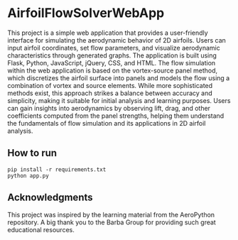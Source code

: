 # AirfoilFlowSolverWebApp
This project is a simple web application that provides a user-friendly interface for simulating the aerodynamic behavior of 2D airfoils. Users can input airfoil coordinates, set flow parameters, and visualize aerodynamic characteristics through generated graphs. The application is built using Flask, Python, JavaScript, jQuery, CSS, and HTML. The flow simulation within the web application is based on the vortex-source panel method, which discretizes the airfoil surface into panels and models the flow using a combination of vortex and source elements. While more sophisticated methods exist, this approach strikes a balance between accuracy and simplicity, making it suitable for initial analysis and learning purposes. Users can gain insights into aerodynamics by observing lift, drag, and other coefficients computed from the panel strengths, helping them understand the fundamentals of flow simulation and its applications in 2D airfoil analysis.

## How to run
```
pip install -r requirements.txt
python app.py
```

## Acknowledgments
This project was inspired by the learning material from the AeroPython repository. A big thank you to the Barba Group for providing such great educational resources.

